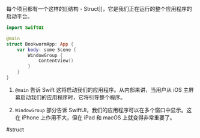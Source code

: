 每个项目都有一个这样的[[结构 - Struct]]，它是我们正在运行的整个应用程序的启动平台。

```swift
import SwiftUI

@main
struct BookwormApp: App {
    var body: some Scene {
        WindowGroup {
            ContentView()
        }
    }
}
```

1. `@main` 告诉 Swift 这将启动我们的应用程序。从内部来讲，当用户从 iOS 主屏幕启动我们的应用程序时，它将引导整个程序。

2. `WindowGroup` 部分告诉 SwiftUI，我们的应用程序可以在多个窗口中显示。这在 iPhone 上作用不大，但在 iPad 和 macOS 上就变得非常重要了。

#struct 
